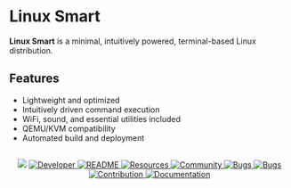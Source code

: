 # Linux Smart

**Linux Smart** is a minimal, intuitively powered, terminal-based Linux distribution.

## Features
- Lightweight and optimized
- Intuitively driven command execution
- WiFi, sound, and essential utilities included
- QEMU/KVM compatibility
- Automated build and deployment

## 
<p align="center">
  <a href="https://github.com/linux-smart/linux-smart/blob/main/docs/INSTALL.md"><img src="https://img.icons8.com/?size=100&id=37823&format=png&color=22C3E6"></a>
  <a href="https://github.com/linux-smart/linux-smart/blob/main/docs/DEVELOPER.md">
    <img src="https://img.icons8.com/?size=100&id=SQzCuGgBP3on&format=png&color=22C3E6" alt="Developer">
  </a>
  <a href="https://github.com/linux-smart/linux-smart/blob/main/docs/README.md">
    <img src="https://img.icons8.com/?size=100&id=VUckOuTyLQ7W&format=png&color=22C3E6" alt="README">
  </a>
  <a href="https://github.com/linux-smart/linux-smart/blob/main/docs/RESOURCES.md">
    <img src="https://img.icons8.com/?size=100&id=ZdiFEhDnZ9kk&format=png&color=22C3E6" alt="Resources">
  </a>
  <a href="https://github.com/linux-smart/linux-smart/blob/main/docs/COMMUNITY.md">
    <img src="https://img.icons8.com/?size=100&id=JwQbESRFaaa1&format=png&color=22C3E6" alt="Community">
  </a>
  <a href="https://github.com/linux-smart/linux-smart/blob/main/docs/BUGS.md">
    <img src="https://img.icons8.com/?size=100&id=MB5CRcW9coKA&format=png&color=22C3E6" alt="Bugs">
  </a>
  <a href="https://github.com/linux-smart/linux-smart/blob/main/docs/BUGS.md">
    <img src="https://img.icons8.com/?size=100&id=113122&format=png&color=22C3E6" alt="Bugs">
  </a>
  <a href="https://github.com/linux-smart/linux-smart/blob/main/docs/CONTRIBUTION.md">
    <img src="https://img.icons8.com/?size=100&id=7749&format=png&color=22C3E6" alt="Contribution">
  </a>
  <a href="https://github.com/linux-smart/linux-smart/blob/main/docs/DOCUMENTATION.md">
    <img src="https://img.icons8.com/?size=100&id=9blJF1yB01VU&format=png&color=22C3E6" alt="Documentation">
  </a>
</p>
